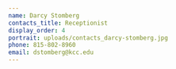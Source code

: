 ```yaml
---
name: Darcy Stomberg
contacts_title: Receptionist
display_order: 4
portrait: uploads/contacts_darcy-stomberg.jpg
phone: 815-802-8960
email: dstomberg@kcc.edu
---
```

